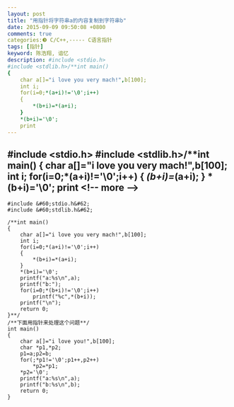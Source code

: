 ```yaml
---
layout: post
title: "用指针将字符串a的内容复制到字符串b"
date: 2015-09-09 09:50:08 +0800
comments: true
categories:❸ C/C++,----- C语言指针
tags: [指针]
keyword: 陈浩翔, 谙忆
description: #include <stdio.h>
#include <stdlib.h>/**int main()
{
    char a[]="i love you very mach!",b[100];
    int i;
    for(i=0;*(a+i)!='\0';i++)
    {
        *(b+i)=*(a+i);
    }
    *(b+i)='\0';
    print 
---
```



#include &#60;stdio.h&#62;
#include &#60;stdlib.h&#62;/**int main()
{
    char a[]="i love you very mach!",b[100];
    int i;
    for(i=0;*(a+i)!='\0';i++)
    {
        *(b+i)=*(a+i);
    }
    *(b+i)='\0';
    print
&#60;!-- more --&#62;
----------

```
#include &#60;stdio.h&#62;
#include &#60;stdlib.h&#62;

/**int main()
{
    char a[]="i love you very mach!",b[100];
    int i;
    for(i=0;*(a+i)!='\0';i++)
    {
        *(b+i)=*(a+i);
    }
    *(b+i)='\0';
    printf("a:%s\n",a);
    printf("b:");
    for(i=0;*(b+i)!='\0';i++)
        printf("%c",*(b+i));
    printf("\n");
    return 0;
}**/
/**下面用指针来处理这个问题**/
int main()
{
    char a[]="i love you!",b[100];
    char *p1,*p2;
    p1=a;p2=b;
    for(;*p1!='\0';p1++,p2++)
        *p2=*p1;
    *p2='\0';
    printf("a:%s\n",a);
    printf("b:%s\n",b);
    return 0;
}

```